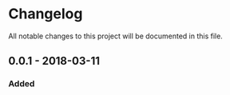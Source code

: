 # Changelog
All notable changes to this project will be documented in this file.

## 0.0.1 - 2018-03-11
### Added

